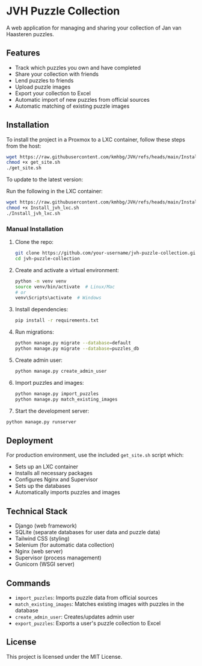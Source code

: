 # JVH Puzzle Collection

A web application for managing and sharing your collection of Jan van Haasteren puzzles.

## Features

- Track which puzzles you own and have completed
- Share your collection with friends
- Lend puzzles to friends
- Upload puzzle images
- Export your collection to Excel
- Automatic import of new puzzles from official sources
- Automatic matching of existing puzzle images

## Installation

To install the project in a Proxmox to a LXC container, follow these steps from the host:

```bash
wget https://raw.githubusercontent.com/kmhbg/JVH/refs/heads/main/Install_jvh_lxc.sh
chmod +x get_site.sh
./get_site.sh
```

To update to the latest version:

Run the following in the LXC container:

```bash
wget https://raw.githubusercontent.com/kmhbg/JVH/refs/heads/main/Install_jvh_lxc.sh
chmod +x Install_jvh_lxc.sh
./Install_jvh_lxc.sh
```

### Manual Installation

1. Clone the repo:

   ```bash
   git clone https://github.com/your-username/jvh-puzzle-collection.git
   cd jvh-puzzle-collection
   ```

2. Create and activate a virtual environment:
   ```bash
   python -m venv venv
   source venv/bin/activate  # Linux/Mac
   # or
   venv\Scripts\activate  # Windows
   ```

3. Install dependencies:
   ```bash
   pip install -r requirements.txt
   ```

4. Run migrations:
   ```bash
   python manage.py migrate --database=default
   python manage.py migrate --database=puzzles_db
   ```

5. Create admin user:
   ```bash
   python manage.py create_admin_user
   ```

6. Import puzzles and images:
   ```bash
   python manage.py import_puzzles
   python manage.py match_existing_images
   ```

7. Start the development server:

```bash
python manage.py runserver
```

## Deployment

For production environment, use the included `get_site.sh` script which:

- Sets up an LXC container
- Installs all necessary packages
- Configures Nginx and Supervisor
- Sets up the databases
- Automatically imports puzzles and images

## Technical Stack

- Django (web framework)
- SQLite (separate databases for user data and puzzle data)
- Tailwind CSS (styling)
- Selenium (for automatic data collection)
- Nginx (web server)
- Supervisor (process management)
- Gunicorn (WSGI server)

## Commands

- `import_puzzles`: Imports puzzle data from official sources
- `match_existing_images`: Matches existing images with puzzles in the database
- `create_admin_user`: Creates/updates admin user
- `export_puzzles`: Exports a user's puzzle collection to Excel

## License

This project is licensed under the MIT License.

